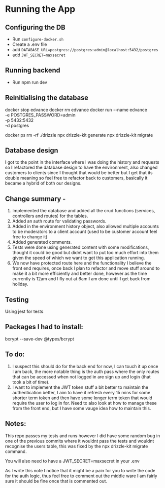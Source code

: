 # Running the App

## Configuring the DB

-   Run `configure-docker.sh`
-   Create a .env file
-   add `DATABASE_URL=postgres://postgres:admin@localhost:5432/postgres`
-   add `JWT_SECRET=maxsecret`

## Running backend

-   Run npm run dev

## Reinitialising the database

docker stop edvance
docker rm edvance
docker run --name edvance \
  -e POSTGRES_PASSWORD=admin \
  -p 5432:5432 \
  -d postgres

docker ps
rm -rf ./drizzle
npx drizzle-kit generate
npx drizzle-kit migrate

## Database design

I got to the point in the interface where I was doing the history and requests so I refactored the database design to have the environment, also changed customers to clients since I thought that would be better but I get that its double meaning so feel free to refactor back to customers, basically it became a hybrid of both our designs. 


## Change summary - 
1. Implemented the database and added all the crud functions (services, controllers and routes) for the tables. 
2. Added an auth route for validating passwords. 
3. Added in the environment history object, also allowed multiple accounts to be moderators to a client account (used to be customer account feel free to change it)
4. Added generated comments.
5. Tests were done using generated content with some modifications, thought it could be good but didnt want to put too much effort into them given the speed of which we want to get this application running.
6. We now have protected route here and the functionality I believe the front end requires, once back I plan to refactor and move stuff around to make it a bit more efficiently and better done, however as the time currently is 12am and I fly out at 6am I am done until I get back from holiday.

## Testing

Using jest for tests

## Packages I had to install:
bcrypt
--save-dev @types/bcrypt

## To do:
1. I suspect this should do for the back end for now, I can touch it up once I am back, the more notable thing is the auth pass where the only routes that can be accessed when not logged in are sign up and login (that took a bit of time). 
2. I want to implement the JWT token stuff a bit better to maintain the authentication better, I aim to have it refresh every 15 mins for some shorter term token and then have some longer term token that would require the user to log in for. Need to also look at how to manage these from the front end, but I have some vauge idea how to maintain this. 

## Notes:
This repo passes my tests and runs however I did have some random bug in one of the previous commits where it wouldnt pass the tests and wouldnt recognise the users table, this was fixed by the npx drizzle-kit migrate command.

You will also need to have a JWT_SECRET=maxsecret in your .env

As I write this note I notice that it might be a pain for you to write the code for the auth logic, thus feel free to comment out the middle ware I am fairly sure it should be fine once that is commented out. 